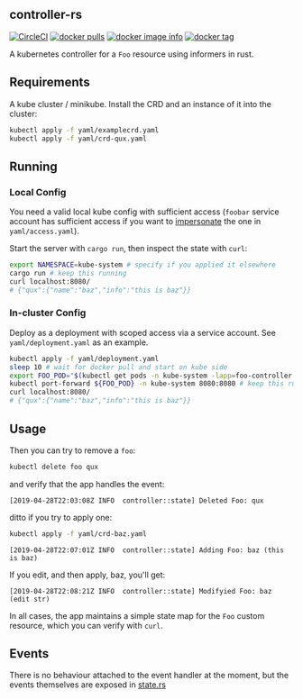 ## controller-rs
[![CircleCI](https://circleci.com/gh/clux/controller-rs/tree/master.svg?style=shield)](https://circleci.com/gh/clux/controller-rs/tree/master)
[![docker pulls](https://img.shields.io/docker/pulls/clux/controller.svg)](
https://hub.docker.com/r/clux/controller/)
[![docker image info](https://images.microbadger.com/badges/image/clux/controller.svg)](http://microbadger.com/images/clux/controller)
[![docker tag](https://images.microbadger.com/badges/version/clux/controller.svg)](https://hub.docker.com/r/clux/controller/tags/)

A kubernetes controller for a `Foo` resource using informers in rust.

## Requirements
A kube cluster / minikube. Install the CRD and an instance of it into the cluster:

```sh
kubectl apply -f yaml/examplecrd.yaml
kubectl apply -f yaml/crd-qux.yaml
```

## Running

### Local Config
You need a valid local kube config with sufficient access (`foobar` service account has sufficient access if you want to [impersonate](https://clux.github.io/probes/post/2019-03-31-impersonating-kube-accounts/) the one in `yaml/access.yaml`).

Start the server with `cargo run`, then inspect the state with `curl`:

```sh
export NAMESPACE=kube-system # specify if you applied it elsewhere
cargo run # keep this running
curl localhost:8080/
# {"qux":{"name":"baz","info":"this is baz"}}
```

### In-cluster Config
Deploy as a deployment with scoped access via a service account. See `yaml/deployment.yaml` as an example.

```sh
kubectl apply -f yaml/deployment.yaml
sleep 10 # wait for docker pull and start on kube side
export FOO_POD="$(kubectl get pods -n kube-system -lapp=foo-controller --no-headers | awk '{print $1}')"
kubectl port-forward ${FOO_POD} -n kube-system 8080:8080 # keep this running
curl localhost:8080/
# {"qux":{"name":"baz","info":"this is baz"}}
```

## Usage
Then you can try to remove a `foo`:

```sh
kubectl delete foo qux
```

and verify that the app handles the event:

```
[2019-04-28T22:03:08Z INFO  controller::state] Deleted Foo: qux
```

ditto if you try to apply one:

```sh
kubectl apply -f yaml/crd-baz.yaml
```

```
[2019-04-28T22:07:01Z INFO  controller::state] Adding Foo: baz (this is baz)
```

If you edit, and then apply, baz, you'll get:

```
[2019-04-28T22:08:21Z INFO  controller::state] Modifyied Foo: baz (edit str)
```

In all cases, the app maintains a simple state map for the `Foo` custom resource, which you can verify with `curl`.

## Events
There is no behaviour attached to the event handler at the moment, but the events themselves are exposed in [state.rs](https://github.com/clux/controller-rs/blob/master/src/state.rs)
